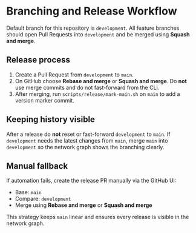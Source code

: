# Branching and Release Workflow

Default branch for this repository is `development`.
All feature branches should open Pull Requests into `development` and be merged using **Squash and merge**.

## Release process
1. Create a Pull Request from `development` to `main`.
2. On GitHub choose **Rebase and merge** or **Squash and merge**. Do **not** use merge commits and do not fast-forward from the CLI.
3. After merging, run `scripts/release/mark-main.sh` on `main` to add a version marker commit.

## Keeping history visible
After a release do **not** reset or fast-forward `development` to `main`.
If `development` needs the latest changes from `main`, merge `main` into `development` so the network graph shows the branching clearly.

## Manual fallback
If automation fails, create the release PR manually via the GitHub UI:
- Base: `main`
- Compare: `development`
- Merge using **Rebase and merge** or **Squash and merge**

This strategy keeps `main` linear and ensures every release is visible in the network graph.
